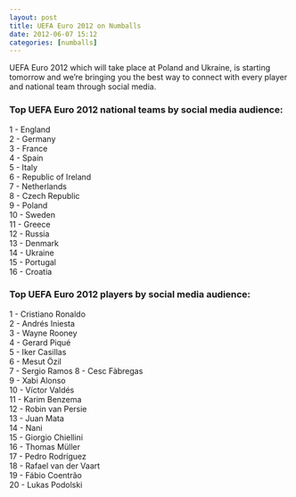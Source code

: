 ```yaml
---
layout: post
title: UEFA Euro 2012 on Numballs
date: 2012-06-07 15:12
categories: [numballs]
---
```

UEFA Euro 2012 which will take place at Poland and Ukraine, is starting tomorrow and we’re bringing you the best way to connect with every player and national team through social media.

### Top UEFA Euro 2012 national teams by social media audience:
1 -  England  
2 -  Germany  
3 -  France  
4 -  Spain  
5 -  Italy  
6 -  Republic of Ireland  
7 -  Netherlands  
8 -  Czech Republic  
9 -  Poland  
10 - Sweden  
11 - Greece  
12 - Russia  
13 - Denmark  
14 - Ukraine  
15 - Portugal  
16 - Croatia  

### Top UEFA Euro 2012 players by social media audience:
1  - Cristiano Ronaldo  
2  - Andrés Iniesta  
3  - Wayne Rooney  
4  - Gerard Piqué  
5  - Iker Casillas  
6  - Mesut Özil  
7  - Sergio Ramos
8  - Cesc Fàbregas  
9  - Xabi Alonso  
10 - Víctor Valdés  
11 - Karim Benzema  
12 - Robin van Persie  
13 - Juan Mata  
14 - Nani  
15 - Giorgio Chiellini  
16 - Thomas Müller  
17 - Pedro Rodríguez  
18 - Rafael van der Vaart  
19 - Fábio Coentrão  
20 - Lukas Podolski
